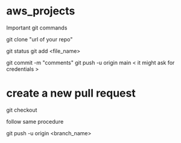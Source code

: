 # aws_projects

Important git commands

git clone "url of your repo"

git status
git add <file_name>

git commit -m "comments"
git push -u origin main
< it might ask for credentials >

# create a new pull request 

git checkout <branch name>

follow same procedure

git push -u origin <branch_name>